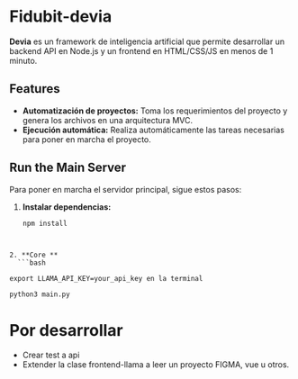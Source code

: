 # Fidubit-devia

**Devia** es un framework de inteligencia artificial que permite desarrollar un backend API en Node.js y un frontend en HTML/CSS/JS en menos de 1 minuto.

## Features

- **Automatización de proyectos:** Toma los requerimientos del proyecto y genera los archivos en una arquitectura MVC.
- **Ejecución automática:** Realiza automáticamente las tareas necesarias para poner en marcha el proyecto.

## Run the Main Server

Para poner en marcha el servidor principal, sigue estos pasos:

1. **Instalar dependencias:**
   ```bash
   npm install
 ```


2. **Core **
   ```bash

export LLAMA_API_KEY=your_api_key en la terminal
 
python3 main.py 
   ```

# Por desarrollar 
  * Crear test a api
  * Extender la clase  frontend-llama a leer un proyecto FIGMA, vue u otros.   

